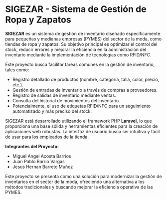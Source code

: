 # SIGEZAR - Sistema de Gestión de Ropa y Zapatos

**SIGEZAR** es un sistema de gestión de inventario diseñado específicamente para pequeñas y medianas empresas (PYMES) del sector de la moda, como tiendas de ropa y zapatos. Su objetivo principal es optimizar el control del stock, reducir errores y mejorar la eficiencia en la administración del inventario mediante la implementación de tecnologías como RFID/NFC.

Este proyecto busca facilitar tareas comunes en la gestión de inventario, tales como:

* Registro detallado de productos (nombre, categoría, talla, color, precio, etc.).
* Gestión de entradas de inventario a través de compras a proveedores.
* Registro de salidas de inventario mediante ventas.
* Consulta del historial de movimientos del inventario.
* Potencialmente, el uso de etiquetas RFID/NFC para un seguimiento automatizado y más preciso del stock.

SIGEZAR está desarrollado utilizando el framework PHP **Laravel**, lo que proporciona una base sólida y herramientas eficientes para la creación de aplicaciones web robustas. La interfaz de usuario busca ser intuitiva y fácil de usar para los empleados de la tienda.

**Integrantes del Proyecto:**

* Miguel Angel Acosta Barrios
* Juan Pablo Barrio Vargas
* Jesus Hernan Barreto Muñoz

Este proyecto se presenta como una solución para modernizar la gestión de inventarios en el sector de la moda, ofreciendo una alternativa a los métodos tradicionales y buscando mejorar la eficiencia operativa de las PYMES.
